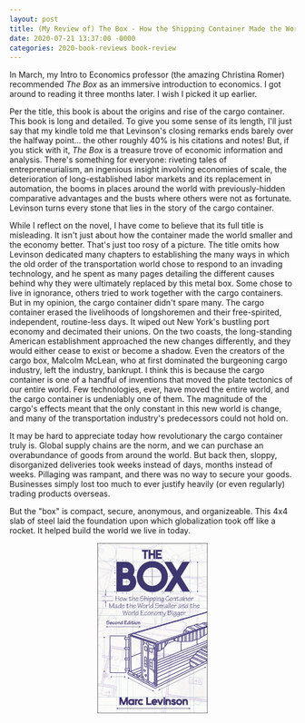 ```yaml
---
layout: post
title: (My Review of) The Box - How the Shipping Container Made the World Smaller and the World Economy Better
date: 2020-07-21 13:37:00 -0000
categories: 2020-book-reviews book-review
---
```

 In March, my Intro to Economics professor (the amazing Christina Romer) recommended *The Box* as an immersive introduction to economics. I got around to reading it three months later. I wish I picked it up earlier.

 Per the title, this book is about the origins and rise of the cargo container. This book is long and detailed. To give you some sense of its length, I'll just say that my kindle told me that Levinson's closing remarks ends barely over the halfway point... the other roughly 40% is his citations and notes! But, if you stick with it, *The Box* is a treasure trove of economic information and analysis. There's something for everyone: riveting tales of entrepreneurialism, an ingenious insight involving economies of scale, the deterioration of long-established labor markets and its replacement in automation, the booms in places around the world with previously-hidden comparative advantages and the busts where others were not as fortunate. Levinson turns every stone that lies in the story of the cargo container.

 While I reflect on the novel, I have come to believe that its full title is misleading. It isn't just about how the container made the world smaller and the economy better. That's just too rosy of a picture. The title omits how Levinson dedicated many chapters to establishing the many ways in which the old order of the transportation world chose to respond to an invading technology, and he spent as many pages detailing the different causes behind why they were ultimately replaced by this metal box. Some chose to live in ignorance, others tried to work together with the cargo containers. But in my opinion, the cargo container didn't spare many. The cargo container erased the livelihoods of longshoremen and their free-spirited, independent, routine-less days. It wiped out New York's bustling port economy and decimated their unions. On the two coasts, the long-standing American establishment approached the new changes differently, and they would either cease to exist or become a shadow. Even the creators of the cargo box, Malcolm McLean, who at first dominated the burgeoning cargo industry, left the industry, bankrupt. I think this is because the cargo container is one of a handful of inventions that moved the plate tectonics of our entire world. Few technologies, ever, have moved the entire world, and the cargo container is undeniably one of them. The magnitude of the cargo's effects meant that the only constant in this new world is change, and many of the transportation industry's predecessors could not hold on.

It may be hard to appreciate today how revolutionary the cargo container truly is. Global supply chains are the norm, and we can purchase an overabundance of goods from around the world. But back then, sloppy, disorganized deliveries took weeks instead of days, months instead of weeks. Pillaging was rampant, and there was no way to secure your goods. Businesses simply lost too much to ever justify heavily (or even regularly) trading products overseas.

But the "box" is compact, secure, anonymous, and organizeable. This 4x4 slab of steel laid the foundation upon which globalization took off like a rocket. It helped build the world we live in today.

 <center><img src="/assets/images/the-box.jpg" height='300'><center>
